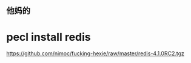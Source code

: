 ## 他妈的


# pecl install redis

https://github.com/nimoc/fucking-hexie/raw/master/redis-4.1.0RC2.tgz
